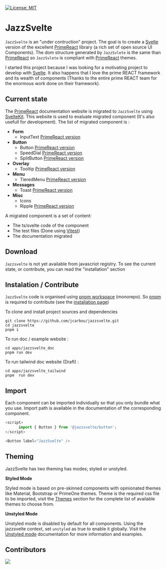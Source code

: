 [![License: MIT](https://img.shields.io/badge/License-MIT-yellow.svg)](https://opensource.org/licenses/MIT)

# JazzSvelte

`JazzSvelte` is an "under contruction" project. The goal is to create a [Svelte](https://svelte.dev/) version of the excellent [PrimeReact](https://primereact.org/) library  (a rich set of open source UI Components). The dom structure generated by `JazzSvlete` is the same than [PrimeReact](https://primereact.org/) so `JazzSvlete` is compliant with [PrimeReact](https://primereact.org/) themes.

I started this project because I was looking for a motivating project to develop with  [Svelte](https://svelte.dev/). It also happens that I love the prime REACT framework and its wealth of components (Thanks to the entire prime REACT team for the enormous work done on their framework).

## Current state

The [PrimeReact](https://primereact.org/) documentation website is migrated to `JazzSvelte` using [SvelteKit](https://kit.svelte.dev/). This website is used to evaluate migrated component (It's also usefull for development). The list of migrated component is :
- **Form**
   - InputText [PrimeReact version](https://primereact.org/inputtext/)
- **Button**
   - Button [PrimeReact version](https://primereact.org/button/)
   - SpeedDial [PrimeReact version](https://primereact.org/speeddial/)
   - SplitButton [PrimeReact version](https://primereact.org/splitbutton/)
- **Overlay**
   - Tooltip [PrimeReact version](https://primereact.org/tooltip/)
- **Menu**
    - TieredMenu  [PrimeReact version](https://primereact.org/tooltip/)
- **Messages**
   - Toast [PrimeReact version](https://primereact.org/toast/)
- **Misc**
   - Icons
   - Ripple [PrimeReact version](https://primereact.org/ripple/)

A migrated component is a set of content:
- The ts/svelte code of the component
- The test files (Done using [Vitest](https://vitest.dev/))
- The documentation migrated

## Download

`Jazzsvelte` is not yet available from javascriot registry. To see the current state, or contribute, you can read the "installation" section

## Instalation / Contribute

`JazzSvelte` code is organised using [pnpm workspace](https://pnpm.io/workspaces)  (monorepo). So [pnpm](https://pnpm.io) is required to contribute (see the [installation page](https://pnpm.io/installation))

To clone and install project sources and dependencies

```
git clone https://github.com/jcarbou/jazzsvelte.git
cd jazzsvelte
pnpm i
```

To run doc / example website :

```
cd apps/jazzsvelte_doc
pnpm run dev
```` 

To run tailwind doc website (Draft) :

```
cd apps/jazzsvelte_tailwind
pnpm  run dev
```

## Import

Each component can be imported individually so that you only bundle what you use. Import path is available in the documentation of the corresponding component.

```javascript
<script>      
      import { Button } from '@jazzsvelte/button';
</script>

<Button label="JazzSvelte" />
```

## Theming

JazzSvelte has two theming has modes; styled or unstyled.

**Styled Mode**

Styled mode is based on pre-skinned components with opinionated themes like Material, Bootstrap or PrimeOne themes. Theme is the required css file to be imported, visit the [Themes](https://jazzsvelte.org/theming) section for the complete list of available themes to choose from.

**Unstyled Mode**

Unstyled mode is disabled by default for all components. Using the jazzsvelte context, set `unstyled` as true to enable it globally. Visit the [Unstyled mode](https://jazzsvelte.org/unstyled) documentation for more information and examples.

## Contributors

<a href="https://github.com/jcarbou/jazzsvelte/graphs/contributors">
  <img src="https://contrib.rocks/image?repo=jcarbou/jazzsvelte" />
</a>
